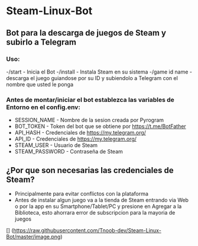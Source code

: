 # Steam-Linux-Bot

## Bot para la descarga de juegos de Steam y subirlo a Telegram
### Uso:

-/start - Inicia el Bot
-/install - Instala Steam en su sistema
-/game id name - descarga el juego guiandose por su ID y subiendolo a Telegram con el nombre que usted le ponga

### Antes de montar/iniciar el bot establezca las variables de Entorno en el config.env:
- SESSION_NAME - Nombre de la sesion creada por Pyrogram
- BOT_TOKEN - Token del bot que se obtiene por https://t.me/BotFather
- API_HASH - Credenciales de https://my.telegram.org/
- API_ID - Credenciales de https://my.telegram.org/
- STEAM_USER - Usuario de Steam
- STEAM_PASSWORD - Contraseña de Steam

## ¿Por que son necesarias las credenciales de Steam?
- Principalmente para evitar conflictos con la plataforma
- Antes de instalar algun juego va a la tienda de Steam entrando via Web o por la app en su Smartphone/Tablet/PC y presione en Agregar a la Biblioteca, esto ahorrara error de subscripcion para la mayoria de juegos

[]
(https://raw.githubusercontent.com/Tnoob-dev/Steam-Linux-Bot/master/image.png)
